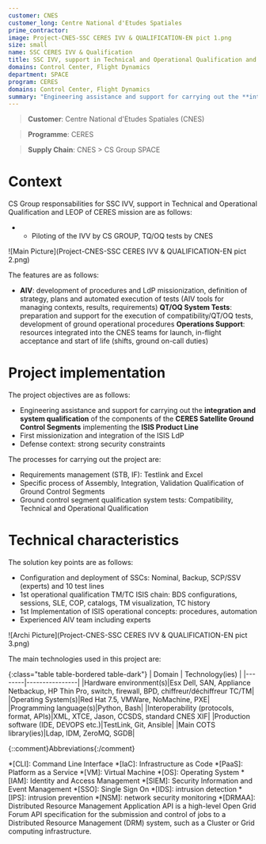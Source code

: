 ```yaml
---
customer: CNES
customer_long: Centre National d'Etudes Spatiales
prime_contractor: 
image: Project-CNES-SSC CERES IVV & QUALIFICATION-EN pict 1.png
size: small
name: SSC CERES IVV & Qualification
title: SSC IVV, support in Technical and Operational Qualification and LEOP of CERES mission
domains: Control Center, Flight Dynamics
department: SPACE
program: CERES
domains: Control Center, Flight Dynamics
summary: "Engineering assistance and support for carrying out the **integration and system qualification** of the components of the **CERES Satellite Ground Control Segments** implementing the **ISIS Product Line**. First missionization and integration of the ISIS LdP. Defense context: strong security constraints"
---
```


> __Customer__\: Centre National d'Etudes Spatiales (CNES)

> __Programme__\: CERES

> __Supply Chain__\: CNES >  CS Group SPACE


# Context


CS Group responsabilities for SSC IVV, support in Technical and Operational Qualification and LEOP of CERES mission are as follows:
* * Piloting of the IVV by CS GROUP, TQ/OQ tests by CNES

![Main Picture](Project-CNES-SSC CERES IVV & QUALIFICATION-EN pict 2.png)

The features are as follows:
* **AIV**: development of procedures and LdP missionization, definition of strategy, plans and automated execution of tests (AIV tools for managing contexts, results, requirements)
	**QT/OQ System Tests**: preparation and support for the execution of compatibility/QT/OQ tests, development of ground operational procedures
	**Operations Support**: resources integrated into the CNES teams for launch, in-flight acceptance and start of life (shifts, ground on-call duties)

# Project implementation

The project objectives are as follows:
* Engineering assistance and support for carrying out the **integration and system qualification** of the components of the **CERES Satellite Ground Control Segments** implementing the **ISIS Product Line**
* First missionization and integration of the ISIS LdP
* Defense context: strong security constraints

The processes for carrying out the project are:
* Requirements management (STB, IF): Testlink and Excel
* Specific process of Assembly, Integration, Validation Qualification of Ground Control Segments
* Ground control segment qualification system tests: Compatibility, Technical and Operational Qualification

# Technical characteristics

The solution key points are as follows:
* Configuration and deployment of SSCs: Nominal, Backup, SCP/SSV (experts) and 10 test lines
* 1st operational qualification TM/TC ISIS chain: BDS configurations, sessions, SLE, COP, catalogs, TM visualization, TC history
* 1st Implementation of ISIS operational concepts: procedures, automation 
* Experienced AIV team including experts

![Archi Picture](Project-CNES-SSC CERES IVV & QUALIFICATION-EN pict 3.png)

The main technologies used in this project are:

{:class="table table-bordered table-dark"}
| Domain | Technology(ies) |
|--------|----------------|
|Hardware environment(s)|Esx Dell, SAN, Appliance Netbackup, HP Thin Pro, switch, firewall, BPD, chiffreur/déchiffreur TC/TM|
|Operating System(s)|Red Hat 7.5, VMWare, NoMachine,  PXE|
|Programming language(s)|Python, Bash|
|Interoperability (protocols, format, APIs)|XML, XTCE, Jason, CCSDS,  standard CNES XIF|
|Production software (IDE, DEVOPS etc.)|TestLink, Git, Ansible|
|Main COTS library(ies)|Ldap, IDM, ZeroMQ, SGDB|



{::comment}Abbreviations{:/comment}

*[CLI]: Command Line Interface
*[IaC]: Infrastructure as Code
*[PaaS]: Platform as a Service
*[VM]: Virtual Machine
*[OS]: Operating System
*[IAM]: Identity and Access Management
*[SIEM]: Security Information and Event Management
*[SSO]: Single Sign On
*[IDS]: intrusion detection
*[IPS]: intrusion prevention
*[NSM]: network security monitoring
*[DRMAA]: Distributed Resource Management Application API is a high-level Open Grid Forum API specification for the submission and control of jobs to a Distributed Resource Management (DRM) system, such as a Cluster or Grid computing infrastructure.
